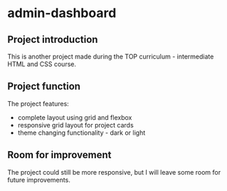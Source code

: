 # admin-dashboard

## Project introduction

This is another project made during the TOP curriculum - intermediate HTML and CSS course.

## Project function

The project features:

- complete layout using grid and flexbox
- responsive grid layout for project cards
- theme changing functionality - dark or light

## Room for improvement

The project could still be more responsive, but I will leave some room for future improvements.